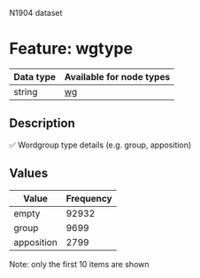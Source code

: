 <p>N1904 dataset</p>

<h1>Feature: wgtype</h1>

<table>
<thead>
<tr>
  <th>Data type</th>
  <th>Available for node types</th>
</tr>
</thead>
<tbody>
<tr>
  <td>string</td>
  <td><A HREF="featurebynodetype.md#wg">wg</A></td>
</tr>
</tbody>
</table>

<h2>Description</h2>

<p>✅ Wordgroup type details (e.g. group, apposition)</p>

<h2>Values</h2>

<table>
<thead>
<tr>
  <th>Value</th>
  <th>Frequency</th>
</tr>
</thead>
<tbody>
<tr>
  <td>empty</td>
  <td>92932</td>
</tr>
<tr>
  <td>group</td>
  <td>9699</td>
</tr>
<tr>
  <td>apposition</td>
  <td>2799</td>
</tr>
</tbody>
</table>

<p>Note: only the first 10 items are shown</p>
